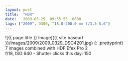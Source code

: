 ```yaml
---
layout: post
title:  "HDR"
date:   2009-03-29  09:55:55 -0600
tags: ["2009", D300, "18.0-200.0 mm f/3.5-5.6"]
---
```

![{{ page.title }} Image]({{ site.baseurl }}/images/2009/2009_0329_DSC4201.jpg)
{: .prettyprint}  
7 images combined with HDF Efex Pro 2  
f/18, ISO 640 - Shutter clicks this day: 150